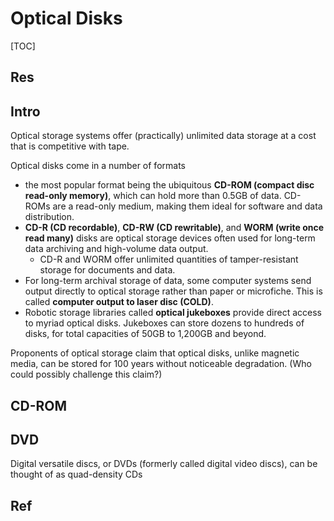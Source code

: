 # Optical Disks

[TOC]



## Res


## Intro
Optical storage systems offer (practically) unlimited data storage at a cost that is competitive with tape. 

Optical disks come in a number of formats
- the most popular format being the ubiquitous **CD-ROM (compact disc read-only memory)**, which can hold more than 0.5GB of data. CD-ROMs are a read-only medium, making them ideal for software and data distribution. 
- **CD-R (CD recordable)**, **CD-RW (CD rewritable)**, and **WORM (write once read many)** disks are optical storage devices often used for long-term data archiving and high-volume data output. 
	- CD-R and WORM offer unlimited quantities of tamper-resistant storage for documents and data. 
- For long-term archival storage of data, some computer systems send output directly to optical storage rather than paper or microfiche. This is called **computer output to laser disc (COLD)**. 
- Robotic storage libraries called **optical jukeboxes** provide direct access to myriad optical disks. Jukeboxes can store dozens to hundreds of disks, for total capacities of 50GB to 1,200GB and beyond.

Proponents of optical storage claim that optical disks, unlike magnetic media, can be stored for 100 years without noticeable degradation. (Who could possibly challenge this claim?)


## CD-ROM


## DVD
Digital versatile discs, or DVDs (formerly called digital video discs), can be thought of as quad-density CDs


## Ref

